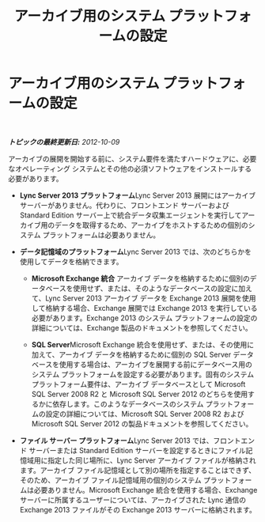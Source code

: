﻿---
title: アーカイブ用のシステム プラットフォームの設定
TOCTitle: アーカイブ用のシステム プラットフォームの設定
ms:assetid: 2df40fdf-0e32-46d4-9fb2-1ce1d7bfa328
ms:mtpsurl: https://technet.microsoft.com/ja-jp/library/JJ204768(v=OCS.15)
ms:contentKeyID: 48271582
ms.date: 05/19/2016
mtps_version: v=OCS.15
ms.translationtype: HT
---

# アーカイブ用のシステム プラットフォームの設定

 

_**トピックの最終更新日:** 2012-10-09_

アーカイブの展開を開始する前に、システム要件を満たすハードウェアに、必要なオペレーティング システムとその他の必須ソフトウェアをインストールする必要があります。

  - **Lync Server 2013 プラットフォーム**Lync Server 2013 展開にはアーカイブ サーバーがありません。代わりに、フロントエンド サーバーおよび Standard Edition サーバー上で統合データ収集エージェントを実行してアーカイブ用のデータを取得するため、アーカイブをホストするための個別のシステム プラットフォームは必要ありません。

  - **データ記憶域のプラットフォーム**Lync Server 2013 では、次のどちらかを使用してデータを格納できます。
    
      - **Microsoft Exchange 統合** アーカイブ データを格納するために個別のデータベースを使用せず、または、そのようなデータベースの設定に加えて、Lync Server 2013 アーカイブ データを Exchange 2013 展開を使用して格納する場合、Exchange 展開では Exchange 2013 を実行している必要があります。Exchange 2013 のシステム プラットフォームの設定の詳細については、Exchange 製品のドキュメントを参照してください。
    
      - **SQL Server**Microsoft Exchange 統合を使用せず、または、その使用に加えて、アーカイブ データを格納するために個別の SQL Server データベースを使用する場合は、アーカイブを展開する前にデータベース用のシステム プラットフォームを設定する必要があります。固有のシステム プラットフォーム要件は、アーカイブ データベースとして Microsoft SQL Server 2008 R2 と Microsoft SQL Server 2012 のどちらを使用するかに依存します。このようなデータベースのシステム プラットフォームの設定の詳細については、Microsoft SQL Server 2008 R2 および Microsoft SQL Server 2012 の製品ドキュメントを参照してください。

  - **ファイル サーバー プラットフォーム**Lync Server 2013 では、フロントエンド サーバーまたは Standard Edition サーバーを設定するときにファイル記憶域用に指定した同じ場所に、Lync Server アーカイブ ファイルが格納されます。アーカイブ ファイル記憶域として別の場所を指定することはできず、そのため、アーカイブ ファイル記憶域用の個別のシステム プラットフォームは必要ありません。Microsoft Exchange 統合を使用する場合、Exchange サーバーに所属するユーザーについては、アーカイブされた Lync 通信の Exchange 2013 ファイルがその Exchange 2013 サーバーに格納されます。

